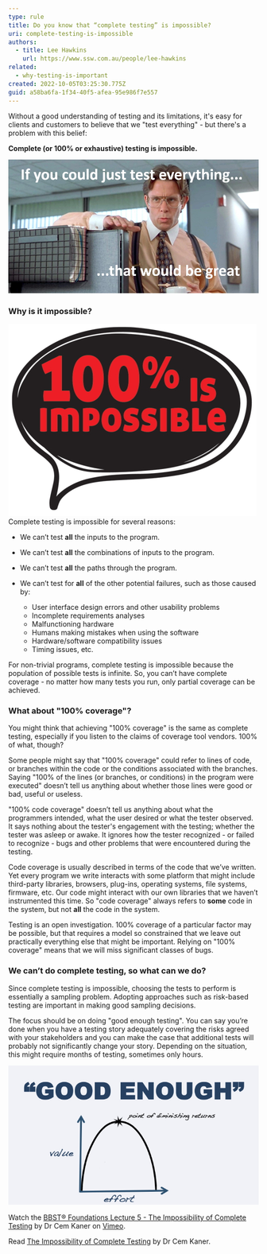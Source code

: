 ```yaml
---
type: rule
title: Do you know that “complete testing” is impossible?
uri: complete-testing-is-impossible
authors:
  - title: Lee Hawkins
    url: https://www.ssw.com.au/people/lee-hawkins
related:
  - why-testing-is-important
created: 2022-10-05T03:25:30.775Z
guid: a58ba6fa-1f34-40f5-afea-95e986f7e557
---
```

Without a good understanding of testing and its limitations, it's easy for clients and customers to believe that we "test everything" - but there's a problem with this belief:

**Complete (or 100% or exhaustive) testing is impossible.**

<!--endintro-->

![Figure: Bill Lumbergh might well ask someone to "test everything" (from the movie Office Space)](test-everything.jpg)

### Why is it impossible?

![Figure: Don't take on impossible missions!](100-is-impossible.jpg)
Complete testing is impossible for several reasons:

* We can’t test **all** the inputs to the program.
* We can’t test **all** the combinations of inputs to the program.
* We can’t test **all** the paths through the program.
* We can’t test for **all** of the other potential failures, such as those caused by:

  * User interface design
    errors and other usability problems
  * Incomplete requirements analyses
  * Malfunctioning hardware
  * Humans making mistakes when using the software
  * Hardware/software compatibility issues
  * Timing issues, etc.

For non-trivial programs, complete testing is impossible because the population of possible tests is infinite. So, you can’t have complete coverage - no matter how many tests you run, only partial coverage can be achieved.

### What about "100% coverage"?

You might think that achieving "100% coverage" is the same as complete testing, especially if you listen to the claims of coverage tool vendors. 100% of what, though?

Some people might say that "100% coverage" could refer to lines of code, or branches within the code or the conditions associated with the branches. Saying "100% of the lines (or branches, or conditions) in the program were executed" doesn’t tell us anything about whether those lines were good or bad, useful or useless.

"100% code coverage" doesn’t tell us anything about what the programmers intended, what the user desired or what the tester observed. It says nothing about the tester's engagement with the testing; whether the tester was asleep or awake. It ignores how the tester recognized - or failed to recognize - bugs and other problems that were encountered during the testing.

Code coverage is usually described in terms of the code that we’ve written. Yet every program we write interacts with some platform that might include third-party libraries, browsers, plug-ins, operating systems, file systems, firmware, etc. Our code might interact with our own libraries that we haven’t instrumented this time. So "code coverage" always refers to **some** code in the system, but not **all** the code in the system.

Testing is an open investigation. 100% coverage of a particular factor may be possible, but that requires a model so constrained that we leave out practically everything else that might be important. Relying on "100% coverage" means that we will miss significant classes of bugs.

### We can’t do complete testing, so what can we do?

Since complete testing is impossible, choosing the tests to perform is essentially a sampling problem. Adopting approaches such as risk-based testing are important in making good sampling decisions.

The focus should be on doing "good enough testing". You can say you’re done when you have a testing story adequately covering the risks agreed with your stakeholders and you can make the case that additional tests will probably not significantly change your story. Depending on the situation, this might require months of testing, sometimes only hours.

![Figure: Aim for "good enough" testing over complete testing](good-enough.jpg)

Watch the <a href="https://vimeo.com/451827063">BBST&reg; Foundations Lecture 5 - The Impossibility of Complete Testing</a> by Dr Cem Kaner on <a href="https://vimeo.com">Vimeo</a>.   

Read [The Impossibility of Complete Testing](https://bbst.courses/wp-content/uploads/2022/08/Kaner_impossibility.pdf) by Dr Cem Kaner.